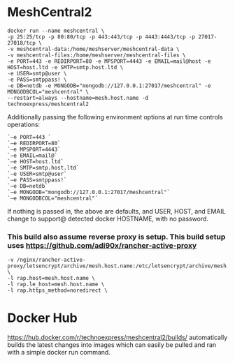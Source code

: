 # MeshCentral2

```
docker run --name meshcentral \
-p 25:25/tcp -p 80:80/tcp -p 443:443/tcp -p 4443:4443/tcp -p 27017-27018/tcp \
-v meshcentral-data:/home/meshserver/meshcentral-data \
-v meshcentral-files:/home/meshserver/meshcentral-files \
-e PORT=443 -e REDIRPORT=80 -e MPSPORT=4443 -e EMAIL=mail@host -e HOST=host.ltd -e SMTP=smtp.host.ltd \
-e USER=smtp@user \
-e PASS=smtppass! \
-e DB=netdb -e MONGODB="mongodb://127.0.0.1:27017/meshcentral" -e MONGODBCOL="meshcentral" \
--restart=always --hostname=mesh.host.name -d technoexpress/meshcentral2
```

Additionally passing the following environment options at run time controls operations:
```
`–e PORT=443 `
`–e REDIRPORT=80`
`–e MPSPORT=4443`
`–e EMAIL=mail@`
`–e HOST=host.ltd`
`–e SMTP=smtp.host.ltd`
`–e USER=smtp@user`
`–e PASS=smtppass!`
`–e DB=netdb`
`–e MONGODB="mongodb://127.0.0.1:27017/meshcentral"`
`–e MONGODBCOL="meshcentral"`
```

If nothing is passed in, the above are defaults, and USER, HOST, and EMAIL change to support@ detected docker HOSTNAME, with no password.


### This build also assume reverse proxy is setup. This build setup uses https://github.com/adi90x/rancher-active-proxy

```
-v /nginx/rancher-active-proxy/letsencrypt/archive/mesh.host.name:/etc/letsencrypt/archive/mesh.host.name \
-l rap.host=mesh.host.name \
-l rap.le_host=mesh.host.name \
-l rap.https_method=noredirect \
```

# Docker Hub

https://hub.docker.com/r/technoexpress/meshcentral2/builds/ automatically builds the latest changes into images which can easily be pulled and ran with a simple docker run command. 